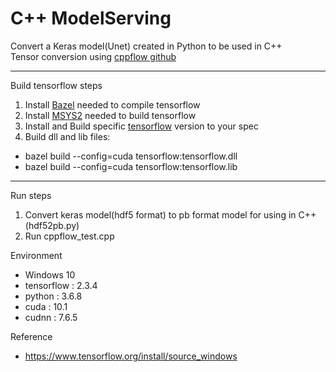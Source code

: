 # C++ ModelServing
Convert a Keras model(Unet) created in Python to be used in C++  
Tensor conversion using [cppflow github](https://github.com/serizba/cppflow)

------
Build tensorflow steps  
1. Install [Bazel](https://docs.bazel.build/versions/main/install.html) needed to compile tensorflow 
2. Install [MSYS2](https://www.msys2.org/) needed to build tensorflow 
3. Install and Build specific [tensorflow](https://github.com/tensorflow/tensorflow) version to your spec
4. Build dll and lib files:
* bazel build --config=cuda tensorflow:tensorflow.dll
* bazel build --config=cuda tensorflow:tensorflow.lib
----
Run steps
1. Convert keras model(hdf5 format) to pb format model for using in C++ (hdf52pb.py)
2. Run cppflow_test.cpp


Environment  
- Windows 10
- tensorflow : 2.3.4
- python : 3.6.8
- cuda : 10.1
- cudnn : 7.6.5

Reference  
- https://www.tensorflow.org/install/source_windows
